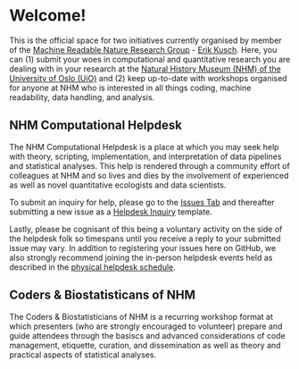 # Welcome!
This is the official space for two initiatives currently organised by member of the [Machine Readable Nature Research Group](https://www.nhm.uio.no/english/research/groups/mana/index.html) - [Erik Kusch](https://www.nhm.uio.no/english/about/organization/research-collections/people/erikkus/index.html). Here, you can (1) submit your woes in computational and quantitative research you are dealing with in your research at the [Natural History Museum (NHM) of the University of Oslo (UiO)](https://www.nhm.uio.no/english/) and (2) keep up-to-date with workshops organised for anyone at NHM who is interested in all things coding, machine readability, data handling, and analysis.

## NHM Computational Helpdesk
The NHM Computational Helpdesk is a place at which you may seek help with theory, scripting, implementation, and interpretation of data pipelines and statistical analyses. This help is rendered through a community effort of colleagues at NHM and so lives and dies by the involvement of experienced as well as novel quantitative ecologists and data scientists. 

To submit an inquiry for help, please go to the [Issues Tab](https://github.com/uio-mana/Helpdesk/issues) and thereafter submitting a new issue as a [Helpdesk Inquiry](https://github.com/uio-mana/Helpdesk/issues/new?assignees=&labels=&projects=&template=helpdesk-inquiry.md&title=) template.

Lastly, please be cognisant of this being a voluntary activity on the side of the helpdesk folk so timespans until you receive a reply to your submitted issue may vary. In addition to registering your issues here on GitHub, we also strongly recommend joining the in-person helpdesk events held as described in the [physical helpdesk schedule](https://github.com/uio-mana/Helpdesk/issues/1).

## Coders & Biostatisticans of NHM
The Coders & Biostatisticians of NHM is a recurring workshop format at which presenters (who are strongly encouraged to volunteer) prepare and guide attendees through the basiscs and advanced considerations of code management, etiquette, curation, and dissemination as well as theory and practical aspects of statistical analyses.
